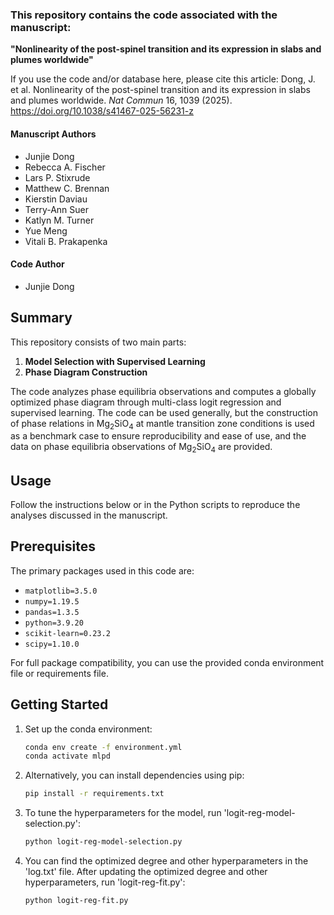 ### This repository contains the code associated with the manuscript:

**"Nonlinearity of the post-spinel transition and its expression in slabs and plumes worldwide"**

If you use the code and/or database here, please cite this article: Dong, J. et al. Nonlinearity of the post-spinel transition and its expression in slabs and plumes worldwide. *Nat Commun* 16, 1039 (2025). https://doi.org/10.1038/s41467-025-56231-z

#### Manuscript Authors
- Junjie Dong
- Rebecca A. Fischer
- Lars P. Stixrude
- Matthew C. Brennan
- Kierstin Daviau
- Terry-Ann Suer
- Katlyn M. Turner
- Yue Meng
- Vitali B. Prakapenka

#### Code Author
- Junjie Dong

## Summary
This repository consists of two main parts:
1. **Model Selection with Supervised Learning**
2. **Phase Diagram Construction**

The code analyzes phase equilibria observations and computes a globally optimized phase diagram through multi-class logit regression and supervised learning. The code can be used generally, but the construction of phase relations in Mg<sub>2</sub>SiO<sub>4</sub> at mantle transition zone conditions is used as a benchmark case to ensure reproducibility and ease of use, and the data on phase equilibria observations of Mg<sub>2</sub>SiO<sub>4</sub> are provided.

## Usage

Follow the instructions below or in the Python scripts to reproduce the analyses discussed in the manuscript.

## Prerequisites
The primary packages used in this code are:

- `matplotlib=3.5.0`
- `numpy=1.19.5`
- `pandas=1.3.5`
- `python=3.9.20`
- `scikit-learn=0.23.2`
- `scipy=1.10.0`

For full package compatibility, you can use the provided conda environment file or requirements file.

## Getting Started
1. Set up the conda environment:

   ```bash
   conda env create -f environment.yml
   conda activate mlpd

2. Alternatively, you can install dependencies using pip:

   ```bash
   pip install -r requirements.txt

3. To tune the hyperparameters for the model, run 'logit-reg-model-selection.py':

      ```bash
   python logit-reg-model-selection.py

4. You can find the optimized degree and other hyperparameters in the 'log.txt' file. After updating the optimized degree and other hyperparameters, run 'logit-reg-fit.py':

      ```bash
   python logit-reg-fit.py
